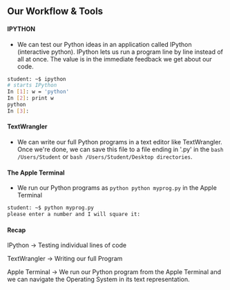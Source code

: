 ## Our Workflow & Tools

#### IPYTHON

+ We can test our Python ideas in an application called IPython (interactive python). IPython lets us run a program line by line instead of all at once.  The value is in the immediate feedback we get about our code.

````bash
student: ~$ ipython
# starts IPython
In [1]: w = 'python'
In [2]: print w
python
In [3]:
````

#### TextWrangler
* We can write our full Python programs in a text editor like TextWrangler.  Once we're done, we can save this file to a file ending in '.py' in the ````bash /Users/Student```` or ````bash /Users/Student/Desktop directories````.

#### The Apple Terminal
* We run our Python programs as ````python python myprog.py```` in the Apple Terminal

````bash
student: ~$ python myprog.py
please enter a number and I will square it:
````

#### Recap

IPython         -> Testing individual lines of code

TextWrangler   -> Writing our full Program

Apple Terminal  -> We run our Python program from the Apple Terminal and we can navigate the Operating System in its text representation.
